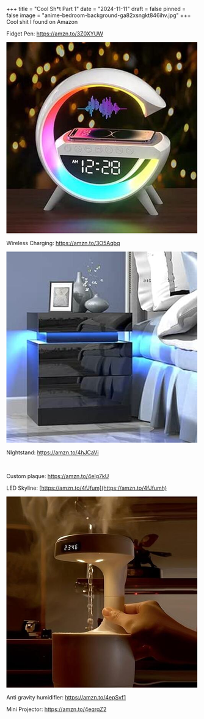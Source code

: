 +++
title = "Cool Sh*t Part 1"
date = "2024-11-11"
draft = false
pinned = false
image = "anime-bedroom-background-ga82xsngkt846ihv.jpg"
+++
Cool shit I found on Amazon

Fidget Pen: <https://amzn.to/3Z0XYUW>

![](710o-cvvq3l.__ac_sy445_sx342_ql70_ml2_.jpg)

Wireless Charging: <https://amzn.to/3O5Aqbq>

![](61mkmy3mkpl.__ac_sx300_sy300_ql70_ml2_.jpg)

NIghtstand: <https://amzn.to/4hJCaVi>

![]()

Custom plaque: <https://amzn.to/4elg7kU>

LED Skyline: [https://amzn.to/4fJfum](https://amzn.to/4fJfumh)

![](2e595ad10d2a6b74503dc6d2b6753152275a0af0_original.jpeg)

Anti gravity humidifier: <https://amzn.to/4epSvf1>

Mini Projector: <https://amzn.to/4eqrqZ2>